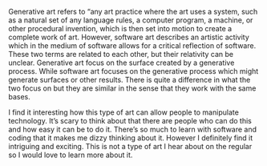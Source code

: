 Generative art refers to “any art practice where the art uses a system, such as a natural set of any language rules, a computer program, a machine, or other procedural invention, which is then set into motion to create a complete work of art. However, software art describes an artistic activity which in the medium of software allows for a critical reflection of software. These two terms are related to each other, but their relativity can be unclear. Generative art focus on the surface created by a generative process. While software art focuses on the generative process which might generate surfaces or other results. There is quite a difference in what the two focus on but they are similar in the sense that they work with the same bases.
	
I find it interesting how this type of art can allow people to manipulate technology. It’s scary to think about that there are people who can do this and how easy it can be to do it. There’s so much to learn with software and coding that it makes me dizzy thinking about it. However I definitely find it intriguing and exciting. This is not a type of art I hear about on the regular so I would love to learn more about it. 
